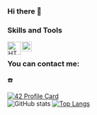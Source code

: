 ### Hi there 👋

<!--
**aposipov/aposipov** is a ✨ _special_ ✨ repository because its `README.md` (this file) appears on your GitHub profile.

Here are some ideas to get you started:

- 🔭 I’m currently working on ...
- 🌱 I’m currently learning ...
- 👯 I’m looking to collaborate on ...
- 🤔 I’m looking for help with ...
- 💬 Ask me about ...
- 📫 How to reach me: ...
- 😄 Pronouns: ...
- ⚡ Fun fact: ...
-->
### Skills and Tools  
<img align="left" alt="HTML5" width="30px" src="https://smile-emoji.ru/wp-content/uploads/site-images/discord/3f08359004f21963e7fc5f7c51139433.png" />
<img align="left" alt="CSS" width="22px" src="https://caglarbostanci.com.tr/wp-content/uploads/2017/04/CSS-caglarbostanci-com-tr.png" />
<br/>  

### You can contact me:  
☎️  


[![42 Profile Card](https://1337-readme.vercel.app/api/profile?cursus=42cursus&dark=true&login=lchristi)](https://github.com/mohouyizme/1337-readme)  
![GitHub stats](https://github-readme-stats.vercel.app/api?username=aposipov&show_icons=true&theme=tokyonight) [![Top Langs](https://github-readme-stats.vercel.app/api/top-langs/?username=aposipov&layout=compact&theme=tokyonight)](https://github.com/aposipov/github-readme-stats) 



